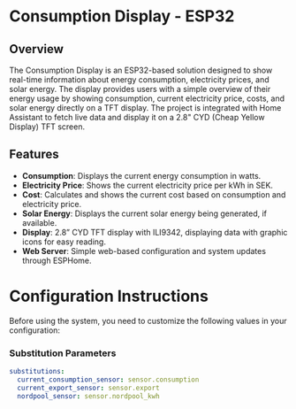 # Consumption Display - ESP32

## Overview
The Consumption Display is an ESP32-based solution designed to show real-time information about energy consumption, electricity prices, and solar energy. The display provides users with a simple overview of their energy usage by showing consumption, current electricity price, costs, and solar energy directly on a TFT display. The project is integrated with Home Assistant to fetch live data and display it on a 2.8" CYD (Cheap Yellow Display) TFT screen.

## Features
- **Consumption**: Displays the current energy consumption in watts.
- **Electricity Price**: Shows the current electricity price per kWh in SEK.
- **Cost**: Calculates and shows the current cost based on consumption and electricity price.
- **Solar Energy**: Displays the current solar energy being generated, if available.
- **Display**: 2.8” CYD TFT display with ILI9342, displaying data with graphic icons for easy reading.
- **Web Server**: Simple web-based configuration and system updates through ESPHome.

# Configuration Instructions

Before using the system, you need to customize the following values in your configuration:

### Substitution Parameters
```yaml
substitutions:
  current_consumption_sensor: sensor.consumption
  current_export_sensor: sensor.export
  nordpool_sensor: sensor.nordpool_kwh
